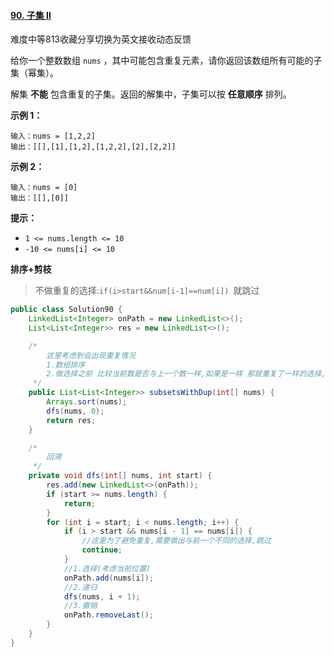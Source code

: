 #### [90. 子集 II](https://leetcode-cn.com/problems/subsets-ii/)

难度中等813收藏分享切换为英文接收动态反馈

给你一个整数数组 `nums` ，其中可能包含重复元素，请你返回该数组所有可能的子集（幂集）。

解集 **不能** 包含重复的子集。返回的解集中，子集可以按 **任意顺序** 排列。

**示例 1：**

```
输入：nums = [1,2,2]
输出：[[],[1],[1,2],[1,2,2],[2],[2,2]]
```

**示例 2：**

```
输入：nums = [0]
输出：[[],[0]]
```

**提示：**

- `1 <= nums.length <= 10`
- `-10 <= nums[i] <= 10`

**排序+剪枝**

> 不做重复的选择:`if(i>start&&num[i-1]==num[i]) `就跳过

```java
public class Solution90 {
    LinkedList<Integer> onPath = new LinkedList<>();
    List<List<Integer>> res = new LinkedList<>();

    /*
        这里考虑到会出现重复情况
        1.数组排序
        2.做选择之前 比较当前数是否与上一个数一样,如果是一样 那就重复了一样的选择,需要跳过
     */
    public List<List<Integer>> subsetsWithDup(int[] nums) {
        Arrays.sort(nums);
        dfs(nums, 0);
        return res;
    }

    /*
        回溯
     */
    private void dfs(int[] nums, int start) {
        res.add(new LinkedList<>(onPath));
        if (start >= nums.length) {
            return;
        }
        for (int i = start; i < nums.length; i++) {
            if (i > start && nums[i - 1] == nums[i]) {
                //这里为了避免重复,需要做出与前一个不同的选择,跳过
                continue;
            }
            //1.选择(考虑当前位置)
            onPath.add(nums[i]);
            //2.递归
            dfs(nums, i + 1);
            //3.撤销
            onPath.removeLast();
        }
    }
}
```
